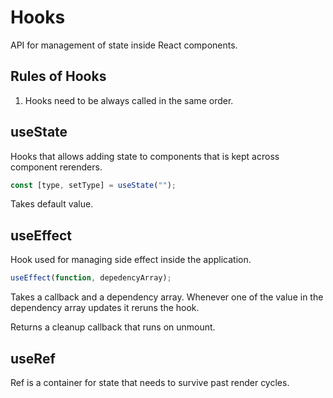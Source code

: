 # Hooks

API for management of state inside React components. 

## Rules of Hooks

1. Hooks need to be always called in the same order. 

## useState

Hooks that allows adding state to components that is kept across component rerenders.

```js
const [type, setType] = useState("");
```

Takes default value.

## useEffect

Hook used for managing side effect inside the application.

```js
useEffect(function, depedencyArray);
```

Takes a callback and a dependency array. Whenever one of the value in the dependency array updates it reruns the hook.

Returns a cleanup callback that runs on unmount.

## useRef

Ref is a container for state that needs to survive past render cycles.
